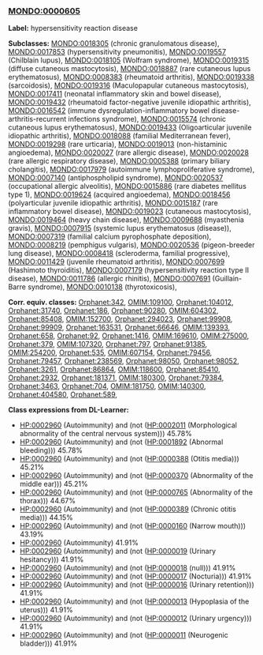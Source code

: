 
### [MONDO:0000605](http://purl.obolibrary.org/obo/MONDO_0000605)
**Label:** hypersensitivity reaction disease

**Subclasses:** [MONDO:0018305](http://purl.obolibrary.org/obo/MONDO_0018305) (chronic granulomatous disease), [MONDO:0017853](http://purl.obolibrary.org/obo/MONDO_0017853) (hypersensitivity pneumonitis), [MONDO:0019557](http://purl.obolibrary.org/obo/MONDO_0019557) (Chilblain lupus), [MONDO:0018105](http://purl.obolibrary.org/obo/MONDO_0018105) (Wolfram syndrome), [MONDO:0019315](http://purl.obolibrary.org/obo/MONDO_0019315) (diffuse cutaneous mastocytosis), [MONDO:0018887](http://purl.obolibrary.org/obo/MONDO_0018887) (rare cutaneous lupus erythematosus), [MONDO:0008383](http://purl.obolibrary.org/obo/MONDO_0008383) (rheumatoid arthritis), [MONDO:0019338](http://purl.obolibrary.org/obo/MONDO_0019338) (sarcoidosis), [MONDO:0019316](http://purl.obolibrary.org/obo/MONDO_0019316) (Maculopapular cutaneous mastocytosis), [MONDO:0017411](http://purl.obolibrary.org/obo/MONDO_0017411) (neonatal inflammatory skin and bowel disease), [MONDO:0019432](http://purl.obolibrary.org/obo/MONDO_0019432) (rheumatoid factor-negative juvenile idiopathic arthritis), [MONDO:0016542](http://purl.obolibrary.org/obo/MONDO_0016542) (immune dysregulation-inflammatory bowel disease-arthritis-recurrent infections syndrome), [MONDO:0015574](http://purl.obolibrary.org/obo/MONDO_0015574) (chronic cutaneous lupus erythematosus), [MONDO:0019433](http://purl.obolibrary.org/obo/MONDO_0019433) (Oligoarticular juvenile idiopathic arthritis), [MONDO:0018088](http://purl.obolibrary.org/obo/MONDO_0018088) (familial Mediterranean fever), [MONDO:0019298](http://purl.obolibrary.org/obo/MONDO_0019298) (rare urticaria), [MONDO:0019013](http://purl.obolibrary.org/obo/MONDO_0019013) (non-histaminic angioedema), [MONDO:0020027](http://purl.obolibrary.org/obo/MONDO_0020027) (rare allergic disease), [MONDO:0020028](http://purl.obolibrary.org/obo/MONDO_0020028) (rare allergic respiratory disease), [MONDO:0005388](http://purl.obolibrary.org/obo/MONDO_0005388) (primary biliary cholangitis), [MONDO:0017979](http://purl.obolibrary.org/obo/MONDO_0017979) (autoimmune lymphoproliferative syndrome), [MONDO:0007140](http://purl.obolibrary.org/obo/MONDO_0007140) (antiphospholipid syndrome), [MONDO:0020537](http://purl.obolibrary.org/obo/MONDO_0020537) (occupational allergic alveolitis), [MONDO:0015886](http://purl.obolibrary.org/obo/MONDO_0015886) (rare diabetes mellitus type 1), [MONDO:0019624](http://purl.obolibrary.org/obo/MONDO_0019624) (acquired angioedema), [MONDO:0018456](http://purl.obolibrary.org/obo/MONDO_0018456) (polyarticular juvenile idiopathic arthritis), [MONDO:0015187](http://purl.obolibrary.org/obo/MONDO_0015187) (rare inflammatory bowel disease), [MONDO:0019023](http://purl.obolibrary.org/obo/MONDO_0019023) (cutaneous mastocytosis), [MONDO:0019464](http://purl.obolibrary.org/obo/MONDO_0019464) (heavy chain disease), [MONDO:0009688](http://purl.obolibrary.org/obo/MONDO_0009688) (myasthenia gravis), [MONDO:0007915](http://purl.obolibrary.org/obo/MONDO_0007915) (systemic lupus erythematosus (disease)), [MONDO:0007319](http://purl.obolibrary.org/obo/MONDO_0007319) (familial calcium pyrophosphate deposition), [MONDO:0008219](http://purl.obolibrary.org/obo/MONDO_0008219) (pemphigus vulgaris), [MONDO:0020536](http://purl.obolibrary.org/obo/MONDO_0020536) (pigeon-breeder lung disease), [MONDO:0008418](http://purl.obolibrary.org/obo/MONDO_0008418) (scleroderma, familial progressive), [MONDO:0011429](http://purl.obolibrary.org/obo/MONDO_0011429) (juvenile rheumatoid arthritis), [MONDO:0007699](http://purl.obolibrary.org/obo/MONDO_0007699) (Hashimoto thyroiditis), [MONDO:0007179](http://purl.obolibrary.org/obo/MONDO_0007179) (hypersensitivity reaction type II disease), [MONDO:0011786](http://purl.obolibrary.org/obo/MONDO_0011786) (allergic rhinitis), [MONDO:0007691](http://purl.obolibrary.org/obo/MONDO_0007691) (Guillain-Barre syndrome), [MONDO:0010138](http://purl.obolibrary.org/obo/MONDO_0010138) (thyrotoxicosis), 

**Corr. equiv. classes:** [Orphanet:342](http://www.orpha.net/ORDO/Orphanet_342), [OMIM:109100](http://purl.obolibrary.org/obo/OMIM_109100), [Orphanet:104012](http://www.orpha.net/ORDO/Orphanet_104012), [Orphanet:31740](http://www.orpha.net/ORDO/Orphanet_31740), [Orphanet:186](http://www.orpha.net/ORDO/Orphanet_186), [Orphanet:90280](http://www.orpha.net/ORDO/Orphanet_90280), [OMIM:604302](http://purl.obolibrary.org/obo/OMIM_604302), [Orphanet:85408](http://www.orpha.net/ORDO/Orphanet_85408), [OMIM:152700](http://purl.obolibrary.org/obo/OMIM_152700), [Orphanet:294023](http://www.orpha.net/ORDO/Orphanet_294023), [Orphanet:99908](http://www.orpha.net/ORDO/Orphanet_99908), [Orphanet:99909](http://www.orpha.net/ORDO/Orphanet_99909), [Orphanet:163531](http://www.orpha.net/ORDO/Orphanet_163531), [Orphanet:66646](http://www.orpha.net/ORDO/Orphanet_66646), [OMIM:139393](http://purl.obolibrary.org/obo/OMIM_139393), [Orphanet:658](http://www.orpha.net/ORDO/Orphanet_658), [Orphanet:92](http://www.orpha.net/ORDO/Orphanet_92), [Orphanet:1416](http://www.orpha.net/ORDO/Orphanet_1416), [OMIM:169610](http://purl.obolibrary.org/obo/OMIM_169610), [OMIM:275000](http://purl.obolibrary.org/obo/OMIM_275000), [Orphanet:379](http://www.orpha.net/ORDO/Orphanet_379), [OMIM:107320](http://purl.obolibrary.org/obo/OMIM_107320), [Orphanet:797](http://www.orpha.net/ORDO/Orphanet_797), [Orphanet:91385](http://www.orpha.net/ORDO/Orphanet_91385), [OMIM:254200](http://purl.obolibrary.org/obo/OMIM_254200), [Orphanet:535](http://www.orpha.net/ORDO/Orphanet_535), [OMIM:607154](http://purl.obolibrary.org/obo/OMIM_607154), [Orphanet:79456](http://www.orpha.net/ORDO/Orphanet_79456), [Orphanet:79457](http://www.orpha.net/ORDO/Orphanet_79457), [Orphanet:238569](http://www.orpha.net/ORDO/Orphanet_238569), [Orphanet:98050](http://www.orpha.net/ORDO/Orphanet_98050), [Orphanet:98052](http://www.orpha.net/ORDO/Orphanet_98052), [Orphanet:3261](http://www.orpha.net/ORDO/Orphanet_3261), [Orphanet:86864](http://www.orpha.net/ORDO/Orphanet_86864), [OMIM:118600](http://purl.obolibrary.org/obo/OMIM_118600), [Orphanet:85410](http://www.orpha.net/ORDO/Orphanet_85410), [Orphanet:2932](http://www.orpha.net/ORDO/Orphanet_2932), [Orphanet:181371](http://www.orpha.net/ORDO/Orphanet_181371), [OMIM:180300](http://purl.obolibrary.org/obo/OMIM_180300), [Orphanet:79384](http://www.orpha.net/ORDO/Orphanet_79384), [Orphanet:3463](http://www.orpha.net/ORDO/Orphanet_3463), [Orphanet:704](http://www.orpha.net/ORDO/Orphanet_704), [OMIM:181750](http://purl.obolibrary.org/obo/OMIM_181750), [OMIM:140300](http://purl.obolibrary.org/obo/OMIM_140300), [Orphanet:404580](http://www.orpha.net/ORDO/Orphanet_404580), [Orphanet:589](http://www.orpha.net/ORDO/Orphanet_589), 

**Class expressions from DL-Learner:**

- [HP:0002960](http://purl.obolibrary.org/obo/HP_0002960) (Autoimmunity) and (not ([HP:0002011](http://purl.obolibrary.org/obo/HP_0002011) (Morphological abnormality of the central nervous system))) 45.78%
- [HP:0002960](http://purl.obolibrary.org/obo/HP_0002960) (Autoimmunity) and (not ([HP:0001892](http://purl.obolibrary.org/obo/HP_0001892) (Abnormal bleeding))) 45.78%
- [HP:0002960](http://purl.obolibrary.org/obo/HP_0002960) (Autoimmunity) and (not ([HP:0000388](http://purl.obolibrary.org/obo/HP_0000388) (Otitis media))) 45.21%
- [HP:0002960](http://purl.obolibrary.org/obo/HP_0002960) (Autoimmunity) and (not ([HP:0000370](http://purl.obolibrary.org/obo/HP_0000370) (Abnormality of the middle ear))) 45.21%
- [HP:0002960](http://purl.obolibrary.org/obo/HP_0002960) (Autoimmunity) and (not ([HP:0000765](http://purl.obolibrary.org/obo/HP_0000765) (Abnormality of the thorax))) 44.67%
- [HP:0002960](http://purl.obolibrary.org/obo/HP_0002960) (Autoimmunity) and (not ([HP:0000389](http://purl.obolibrary.org/obo/HP_0000389) (Chronic otitis media))) 44.15%
- [HP:0002960](http://purl.obolibrary.org/obo/HP_0002960) (Autoimmunity) and (not ([HP:0000160](http://purl.obolibrary.org/obo/HP_0000160) (Narrow mouth))) 43.19%
- [HP:0002960](http://purl.obolibrary.org/obo/HP_0002960) (Autoimmunity) 41.91%
- [HP:0002960](http://purl.obolibrary.org/obo/HP_0002960) (Autoimmunity) and (not ([HP:0000019](http://purl.obolibrary.org/obo/HP_0000019) (Urinary hesitancy))) 41.91%
- [HP:0002960](http://purl.obolibrary.org/obo/HP_0002960) (Autoimmunity) and (not ([HP:0000018](http://purl.obolibrary.org/obo/HP_0000018) (null))) 41.91%
- [HP:0002960](http://purl.obolibrary.org/obo/HP_0002960) (Autoimmunity) and (not ([HP:0000017](http://purl.obolibrary.org/obo/HP_0000017) (Nocturia))) 41.91%
- [HP:0002960](http://purl.obolibrary.org/obo/HP_0002960) (Autoimmunity) and (not ([HP:0000016](http://purl.obolibrary.org/obo/HP_0000016) (Urinary retention))) 41.91%
- [HP:0002960](http://purl.obolibrary.org/obo/HP_0002960) (Autoimmunity) and (not ([HP:0000013](http://purl.obolibrary.org/obo/HP_0000013) (Hypoplasia of the uterus))) 41.91%
- [HP:0002960](http://purl.obolibrary.org/obo/HP_0002960) (Autoimmunity) and (not ([HP:0000012](http://purl.obolibrary.org/obo/HP_0000012) (Urinary urgency))) 41.91%
- [HP:0002960](http://purl.obolibrary.org/obo/HP_0002960) (Autoimmunity) and (not ([HP:0000011](http://purl.obolibrary.org/obo/HP_0000011) (Neurogenic bladder))) 41.91%


